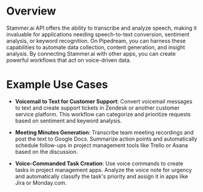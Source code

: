 # Overview

Stammer.ai API offers the ability to transcribe and analyze speech, making it invaluable for applications needing speech-to-text conversion, sentiment analysis, or keyword recognition. On Pipedream, you can harness these capabilities to automate data collection, content generation, and insight analysis. By connecting Stammer.ai with other apps, you can create powerful workflows that act on voice-driven data.

# Example Use Cases

- **Voicemail to Text for Customer Support**: Convert voicemail messages to text and create support tickets in Zendesk or another customer service platform. This workflow can categorize and prioritize requests based on sentiment and keyword analysis.

- **Meeting Minutes Generation**: Transcribe team meeting recordings and post the text to Google Docs. Summarize action points and automatically schedule follow-ups in project management tools like Trello or Asana based on the discussion.

- **Voice-Commanded Task Creation**: Use voice commands to create tasks in project management apps. Analyze the voice note for urgency and automatically classify the task's priority and assign it in apps like Jira or Monday.com.
